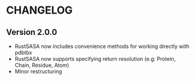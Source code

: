 # CHANGELOG

## Version 2.0.0

- RustSASA now includes convenience methods for working directly with pdbtbx
- RustSASA now supports specifying return resolution (e.g: Protein, Chain, Residue, Atom)
- Minor restructuring 
